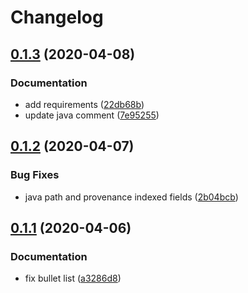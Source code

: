 # Changelog

## [0.1.3](https://github.com/saltstack-formulas/nifi-formula/compare/v0.1.2...v0.1.3) (2020-04-08)


### Documentation

* add requirements ([22db68b](https://github.com/saltstack-formulas/nifi-formula/commit/22db68b1bcc9de3d52ca673a073ed4776c6d8c7c))
* update java comment ([7e95255](https://github.com/saltstack-formulas/nifi-formula/commit/7e952554b917ffdf6d8bc3a25b806c3b1c4e74b8))

## [0.1.2](https://github.com/saltstack-formulas/nifi-formula/compare/v0.1.1...v0.1.2) (2020-04-07)


### Bug Fixes

* java path and provenance indexed fields ([2b04bcb](https://github.com/saltstack-formulas/nifi-formula/commit/2b04bcb6ea21454de13d0effe2ac98850c828584))

## [0.1.1](https://github.com/saltstack-formulas/nifi-formula/compare/v0.1.0...v0.1.1) (2020-04-06)


### Documentation

* fix bullet list ([a3286d8](https://github.com/saltstack-formulas/nifi-formula/commit/a3286d81e06c8f36af99c4c1afa33109d30f1bc6))
